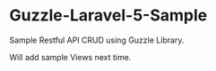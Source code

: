 # Guzzle-Laravel-5-Sample

Sample Restful API CRUD using Guzzle Library.

Will add sample Views next time.
